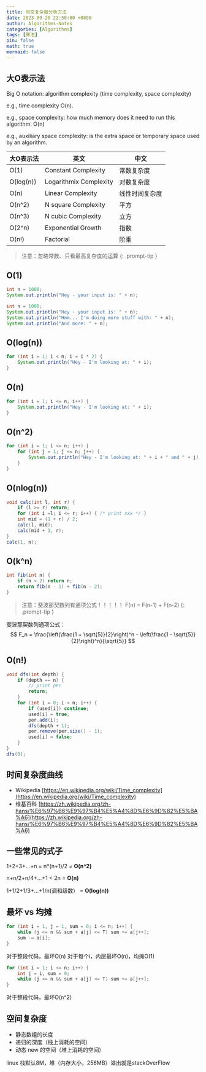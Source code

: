 ```yaml
---
title: 时空复杂度分析方法
date: 2023-09-20 22:50:00 +0800
author: Algorithms-Notes
categories: [Algorithms]
tags: [算法]
pin: false
math: true
mermaid: false
---
```


## 大O表示法

Big O notation: algorithm complexity (time complexity, space complexity)

e.g., time complexity O(n).

e.g., space complexity: how much memory does it need to run this algorithm. O(n)

e.g., auxiliary space complexity: is the extra space or temporary space used by an algorithm.

| 大O表示法 | 英文 | 中文 |
| --- | --- | --- |
| O(1) | Constant Complexity | 常数复杂度 |
| O(log(n)) | Logarithmix Complexity | 对数复杂度 |
| O(n) | Linear Complexity | 线性时间复杂度 |
| O(n^2) | N square Complexity | 平方 |
| O(n^3) | N cubic Complexity | 立方 |
| O(2^n) | Exponential Growth | 指数 |
| O(n!) | Factorial | 阶乘 |

> 注意：忽略常数、只看最高复杂度的运算
{: .prompt-tip }

## O(1)

```java
int n = 1000;
System.out.println("Hey - your input is: " + n);
```

```java
int n = 1000;
System.out.println("Hey - your input is: " + n);
System.out.println("Hmm... I'm doing more stuff with: " + n);
System.out.println("And more: " + n);
```

## O(log(n))

```java
for (int i = 1; i < n; i = i * 2) {
    System.out.println("Hey - I'm looking at: " + i);
}
```

## O(n)

```java
for (int i = 1; i <= n; i++) {
    System.out.println("Hey - I'm looking at: " + i);
}
```

## O(n^2)

```java
for (int i = 1; i <= n; i++) {
    for (int j = 1; j <= n; j++) {
        System.out.println("Hey - I'm looking at: " + i + " and " + j);
    }
}
```

## O(nlog(n))

```java
void calc(int l, int r) {
    if (l >= r) return;
    for (int i =l; i <= r; i++) { /* print xxx */ }
    int mid = (1 + r) / 2;
    calc(l, mid);
    calc(mid + 1, r);
}
calc(1, n);
```

## O(k^n)

```java
int fib(int n) {
	if (n < 2) return n;
	return fib(n - 1) + fib(n - 2);
}
```

> 注意：斐波那契数列有通项公式！！！！！ F(n) = F(n-1) + F(n-2) 
{: .prompt-tip }

斐波那契数列通项公式：
$$ F_n = \frac{\left(\frac{1 + \sqrt{5}}{2}\right)^n - \left(\frac{1 - \sqrt{5}}{2}\right)^n}{\sqrt{5}} $$

## O(n!)

```java
void dfs(int depth) {
    if (depth == n) {
        // print per
        return;
    }
	for (int i = 0; i < n; i++) {
        if (used[i]) continue;
        used[i] = true;
        per.add(i);
        dfs(depth + 1);
        per.remove(per.size() - 1);
        used[i] = false;
    }
}
dfs(0);
```

## 时间复杂度曲线

- Wikipedia [https://en.wikipedia.org/wiki/Time_complexity](https://en.wikipedia.org/wiki/Time_complexity)
- 维基百科 [https://zh.wikipedia.org/zh-hans/%E6%97%B6%E9%97%B4%E5%A4%8D%E6%9D%82%E5%BA%A6](https://zh.wikipedia.org/zh-hans/%E6%97%B6%E9%97%B4%E5%A4%8D%E6%9D%82%E5%BA%A6)

## 一些常见的式子

1+2+3+...+n = n*(n+1)/2 = **O(n^2)**

n+n/2+n/4+...+1 < 2n = **O(n)**

1+1/2+1/3+...+1/n(调和级数） = **O(log(n))**

## 最坏 vs 均摊

```java
for (int i = 1, j = 1, sum = 0; i <= n; i++) {
    while (j <= n && sum + a[j] <= T) sum += a[j++];
    sum -= a[i];
}
```

对于整段代码，最坏O(n)
对于每个i，内层最坏O(n)，均摊O(1)

```java
for (int i = 1; i <= n; i++) {
    int j = i, sum = 0;
    while (j <= n && sum + a[j] <= T) sum += a[j++];
}
```

对于整段代码，最坏O(n^2)

## 空间复杂度

- 静态数组的长度
- 递归的深度（栈上消耗的空间）
- 动态 new 的空间（堆上消耗的空间）

linux 栈默认8M，堆（内存大小，256MB）溢出就是stackOverFlow
